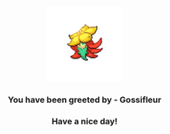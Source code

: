 <p align="center">
    <img src="https://raw.githubusercontent.com/PokeAPI/sprites/master/sprites/pokemon/829.png" width="150" height="150">
</p>
<h3 align="center">You have been greeted by - <b>Gossifleur</b></h3>
<h3 align="center">Have a nice day!</h3>
